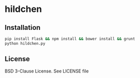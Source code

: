 # hildchen

## Installation

```bash
pip install Flask && npm install && bower install && grunt
python hildchen.py
```

## License

BSD 3-Clause License. See LICENSE file